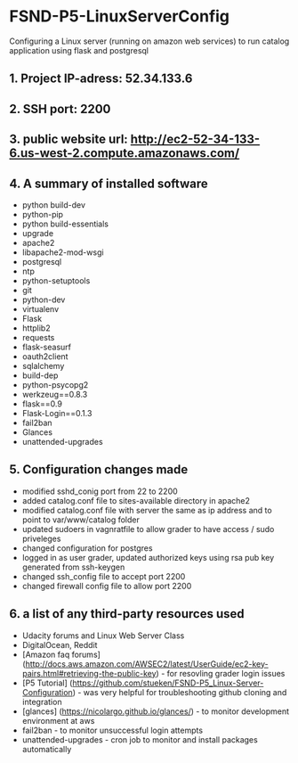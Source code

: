 # FSND-P5-LinuxServerConfig
Configuring a Linux server (running on amazon web services) to run catalog application using flask and postgresql 

## 1. Project IP-adress: 52.34.133.6
## 2. SSH port: 2200
## 3. public website url: http://ec2-52-34-133-6.us-west-2.compute.amazonaws.com/
## 4. A summary of installed software
- python build-dev
- python-pip
- python build-essentials
- upgrade
- apache2
- libapache2-mod-wsgi
- postgresql
- ntp
- python-setuptools
- git
- python-dev
- virtualenv
- Flask
- httplib2
- requests
- flask-seasurf
- oauth2client
- sqlalchemy
- build-dep
- python-psycopg2
- werkzeug==0.8.3
- flask==0.9
- Flask-Login==0.1.3
- fail2ban
- Glances
- unattended-upgrades

## 5. Configuration changes made
- modified sshd_conig port from 22 to 2200
- added catalog.conf file to sites-available directory in apache2
- modified catalog.conf file with server the same as ip address and to point to var/www/catalog folder
- updated sudoers in vagnratfile to allow grader to have access / sudo priveleges
- changed configuration for postgres
- logged in as user grader, updated authorized keys using rsa pub key generated from ssh-keygen
- changed ssh_config file to accept port 2200
- changed firewall config file to allow port 2200

## 6. a list of any third-party resources used
- Udacity forums and Linux Web Server Class
- DigitalOcean, Reddit
- [Amazon faq forums] (http://docs.aws.amazon.com/AWSEC2/latest/UserGuide/ec2-key-pairs.html#retrieving-the-public-key) - for resovling grader login issues
- [P5 Tutorial] (https://github.com/stueken/FSND-P5_Linux-Server-Configuration) - was very helpful for troubleshooting github cloning and integration
- [glances] (https://nicolargo.github.io/glances/) - to monitor development environment at aws
- fail2ban - to monitor unsuccessful login attempts
- unattended-upgrades - cron job to monitor and install packages automatically
